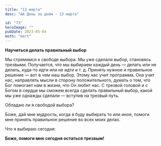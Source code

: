 ```yaml
---
title: "13 марта"
desc: "АА День за днем - 13 марта"

id: "73"
heroImage: ""
pubDate: 2023-05-04
moth: "mart"
---
```


**Научиться делать правильный выбор**

Мы стремимся к свободе выбора. Мы уже сделали выбор, становясь трезвыми.
Получается, что мы выбираем каждый день — делать или не делать, куда-то идти
или не идти и т. д. Принять нужное и правильное решение — вот в чем наш выбор.
Этому нас учит программа. Она учит нас, направлять мысли в сторону
положительного, думать о том, что Бог помогает нам в жизни, что Он любит нас.
С трезвой головой и с Богом в сердце мы сможем всегда сделать правильный
выбор, какой мы уже однажды сделали — вступив на трезвый путь.

Обладаю ли я свободой выбора?

Боже, дай мне мудрость, когда я буду выбирать то или иное, помоги мне принять
правильное решение во всех моих делах.

Что я выбираю сегодня:

**Боже, помоги мне сегодня остаться трезвым!**
